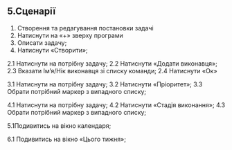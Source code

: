 ## 5.Сценарії

1. Створення та редагування постановки задачі
  1. Натиснути на «+» зверху програми
  2. Описати задачу;
  3. Натиснути «Створити»;

2.1 Натиснути на потрібну задачу;
2.2 Натиснути «Додати виконавця»;
2.3 Вказати Ім’я/Нік виконавця зі списку команди;
2.4 Натиснути «Ок»

3.1 Натиснути на потрібну задачу;
3.2 Натиснути «Пріоритет»;
3.3	Обрати потрібний маркер з випадного списку;

4.1	Натиснути на потрібну задачу;
4.2	Натиснути «Стадія виконання»;
4.3	Обрати потрібний маркер з випадного списку;

5.1Подивитись на вікно календаря;

6.1 Подивитись на вікно «Цього тижня»;
